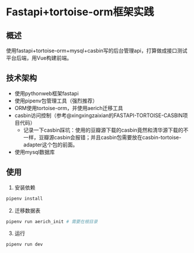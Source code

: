 # Fastapi+tortoise-orm框架实践

## 概述
使用fastapi+tortoise-orm+mysql+casbin写的后台管理api，打算做成接口测试平台后端，用Vue构建前端。
## 技术架构
- 使用pythonweb框架fastapi
- 使用pipenv包管理工具（强烈推荐）
- ORM使用tortoise-orm，并使用aerich迁移工具
- casbin访问控制（参考@xingxingzaixian的FASTAPI-TORTOISE-CASBIN项目代码）
    - 记录一下casbin踩坑：使用的豆瓣源下载的casbin竟然和清华源下载的不一样，豆瓣源casbin会报错；并且casbin包需要放在casbin-tortoise-adapter这个包的前面。
- 使用mysql数据库
## 使用
1. 安装依赖
```Bash
pipenv install
```
2. 迁移数据表
```Bash
pipenv run aerich_init # 需要在根目录
```
3. 运行
```Bash
pipenv run dev
```
